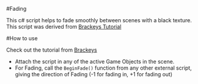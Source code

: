 #Fading

This c# script helps to fade smoothly between scenes with a black texture. This script was derived from [Brackeys Tutorial](http://www.youtube.com/user/Brackeys)

#How to use

Check out the tutorial from [Brackeys](https://www.youtube.com/watch?v=0HwZQt94uHQ)

* Attach the script in any of the active Game Objects in the scene.
* For Fading, call the ```BeginFade()``` function from any other external script, giving the direction of Fading (-1 for fading in, +1 for fading out)

